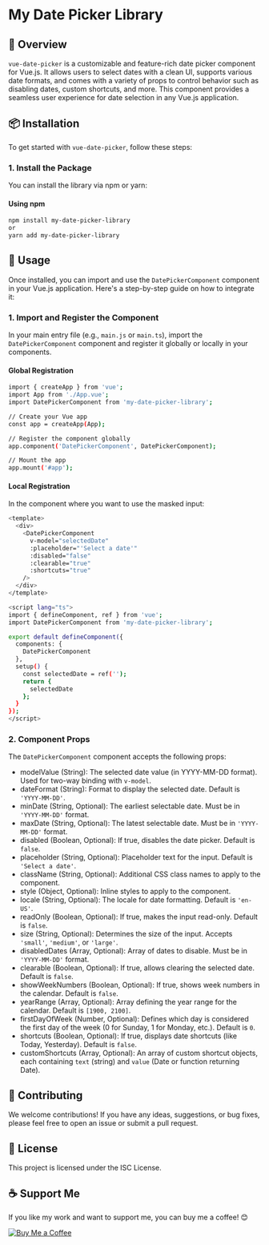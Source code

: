 # My Date Picker Library

## 🚀 Overview

`vue-date-picker` is a customizable and feature-rich date picker component for Vue.js. It allows users to select dates with a clean UI, supports various date formats, and comes with a variety of props to control behavior such as disabling dates, custom shortcuts, and more. This component provides a seamless user experience for date selection in any Vue.js application.

## 📦 Installation

To get started with `vue-date-picker`, follow these steps:

### 1. Install the Package

You can install the library via npm or yarn:

#### Using npm

```bash
npm install my-date-picker-library
or
yarn add my-date-picker-library
```
## 📘 Usage
Once installed, you can import and use the ```DatePickerComponent``` component in your Vue.js application. Here's a step-by-step guide on how to integrate it:

### 1. Import and Register the Component
In your main entry file (e.g., ```main.js``` or ```main.ts```), import the ```DatePickerComponent``` component and register it globally or locally in your components.
#### Global Registration
```bash
import { createApp } from 'vue';
import App from './App.vue';
import DatePickerComponent from 'my-date-picker-library';

// Create your Vue app
const app = createApp(App);

// Register the component globally
app.component('DatePickerComponent', DatePickerComponent);

// Mount the app
app.mount('#app');
```

#### Local Registration
In the component where you want to use the masked input:
```bash
<template>
  <div>
    <DatePickerComponent
      v-model="selectedDate"
      :placeholder="'Select a date'"
      :disabled="false"
      :clearable="true"
      :shortcuts="true"
    />
  </div>
</template>

<script lang="ts">
import { defineComponent, ref } from 'vue';
import DatePickerComponent from 'my-date-picker-library';

export default defineComponent({
  components: {
    DatePickerComponent
  },
  setup() {
    const selectedDate = ref('');
    return {
      selectedDate
    };
  }
});
</script>
```

### 2. Component Props
The ```DatePickerComponent``` component accepts the following props:

- modelValue (String): The selected date value (in YYYY-MM-DD format). Used for two-way binding with ```v-model```.
- dateFormat (String): Format to display the selected date. Default is ```'YYYY-MM-DD'```.
- minDate (String, Optional): The earliest selectable date. Must be in ```'YYYY-MM-DD'``` format.
- maxDate (String, Optional): The latest selectable date. Must be in ```'YYYY-MM-DD'``` format.
- disabled (Boolean, Optional): If true, disables the date picker. Default is ```false```.
- placeholder (String, Optional): Placeholder text for the input. Default is ```'Select a date'```.
- className (String, Optional): Additional CSS class names to apply to the component.
- style (Object, Optional): Inline styles to apply to the component.
- locale (String, Optional): The locale for date formatting. Default is ```'en-US'```.
- readOnly (Boolean, Optional): If true, makes the input read-only. Default is ```false```.
- size (String, Optional): Determines the size of the input. Accepts ```'small'```, ```'medium'```, or ```'large'```.
- disabledDates (Array, Optional): Array of dates to disable. Must be in ```'YYYY-MM-DD'``` format.
- clearable (Boolean, Optional): If true, allows clearing the selected date. Default is ```false```.
- showWeekNumbers (Boolean, Optional): If true, shows week numbers in the calendar. Default is ```false```.
- yearRange (Array, Optional): Array defining the year range for the calendar. Default is ```[1900, 2100]```.
- firstDayOfWeek (Number, Optional): Defines which day is considered the first day of the week (0 for Sunday, 1 for Monday, etc.). Default is ```0```.
- shortcuts (Boolean, Optional): If true, displays date shortcuts (like Today, Yesterday). Default is ```false```.
- customShortcuts (Array, Optional): An array of custom shortcut objects, each containing ```text``` (string) and ```value``` (Date or function returning Date).

## 📝 Contributing
We welcome contributions! If you have any ideas, suggestions, or bug fixes, please feel free to open an issue or submit a pull request.

## 🔗 License
This project is licensed under the ISC License.

##  ☕ Support Me

If you like my work and want to support me, you can buy me a coffee! 😊

[![Buy Me a Coffee](https://www.buymeacoffee.com/assets/img/custom_images/orange_img.png)](https://buymeacoffee.com/kerimkuscu)

